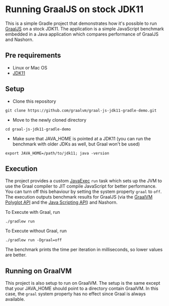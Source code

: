 # Running GraalJS on stock JDK11

This is a simple Gradle project that demonstrates how it's possible to run
[GraalJS](http://www.graalvm.org/docs/reference-manual/languages/js/) on a
stock JDK11. The application is a simple JavaScript benchmark embedded in a
Java application which compares performance of GraalJS and Nashorn.

## Pre requirements

- Linux or Mac OS
- [JDK11](https://jdk.java.net/11/)

## Setup

- Clone this repository
```
git clone https://github.com/graalvm/graal-js-jdk11-gradle-demo.git
```

- Move to the newly cloned directory
```
cd graal-js-jdk11-gradle-demo
```

- Make sure that JAVA_HOME is pointed at a JDK11 (you can run the 
benchmark with older JDKs as well, but Graal won't be used)
```
export JAVA_HOME=/path/to/jdk11; java -version
```

## Execution

The project provides a custom [JavaExec](https://docs.gradle.org/current/dsl/org.gradle.api.tasks.JavaExec.html) `run` task
which sets up the JVM to use the Graal compiler to JIT compile JavaScript for better performance. You can turn off this
behaviour by setting the system property `graal` to `off`. The execution outputs benchmark results for GraalJS 
(via the [GraalVM Polyglot API](https://www.graalvm.org/truffle/javadoc/index.html?com/oracle/truffle/api/instrumentation/EventContext.html)
and the [Java Scripting API](https://docs.oracle.com/javase/8/docs/technotes/guides/scripting/prog_guide/api.html)) and Nashorn.



To Execute with Graal, run
```
./gradlew run
```

To Execute without Graal, run
```
./gradlew run -Dgraal=off
```

The benchmark prints the time per iteration in milliseconds, so lower values are better.

## Running on GraalVM

This project is also setup to run on GraalVM. The setup is the same except
that your JAVA_HOME should point to a directory contain GraalVM. In this case,
the `graal` system property has no effect since Graal is always available.
